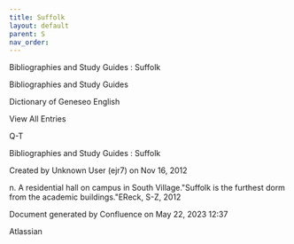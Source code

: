 ```yaml
---
title: Suffolk
layout: default
parent: S
nav_order:
---
```


Bibliographies and Study Guides : Suffolk

Bibliographies and Study Guides

Dictionary of Geneseo English

View All Entries

Q-T

Bibliographies and Study Guides : Suffolk

Created by  Unknown User (ejr7) on Nov 16, 2012

n. A residential hall on campus in South Village.&quot;Suffolk is the furthest dorm from the academic buildings.&quot;EReck, S-Z, 2012

Document generated by Confluence on May 22, 2023 12:37

Atlassian
